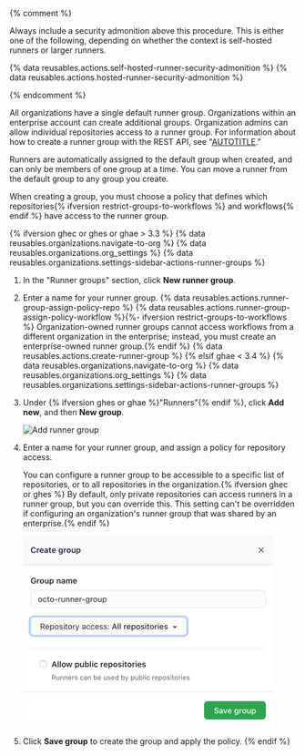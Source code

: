 {% comment %} 

Always include a security admonition above this procedure. This is either one of the following, depending on whether the context is self-hosted runners or larger runners.

{% data reusables.actions.self-hosted-runner-security-admonition %}
{% data reusables.actions.hosted-runner-security-admonition %}
 
{% endcomment %}

All organizations have a single default runner group. Organizations within an enterprise account can create additional groups. Organization admins can allow individual repositories access to a runner group. For information about how to create a runner group with the REST API, see "[AUTOTITLE](/rest/actions#self-hosted-runner-groups)."

Runners are automatically assigned to the default group when created, and can only be members of one group at a time. You can move a runner from the default group to any group you create.

When creating a group, you must choose a policy that defines which repositories{% ifversion restrict-groups-to-workflows %} and workflows{% endif %} have access to the runner group.

{% ifversion ghec or ghes or ghae > 3.3 %}
{% data reusables.organizations.navigate-to-org %}
{% data reusables.organizations.org_settings %}
{% data reusables.organizations.settings-sidebar-actions-runner-groups %}
1. In the "Runner groups" section, click **New runner group**.
1. Enter a name for your runner group.
 {% data reusables.actions.runner-group-assign-policy-repo %}
{% data reusables.actions.runner-group-assign-policy-workflow %}{%- ifversion restrict-groups-to-workflows %} Organization-owned runner groups cannot access workflows from a different organization in the enterprise; instead, you must create an enterprise-owned runner group.{% endif %}
{% data reusables.actions.create-runner-group %}
{% elsif ghae < 3.4 %}
{% data reusables.organizations.navigate-to-org %}
{% data reusables.organizations.org_settings %}
{% data reusables.organizations.settings-sidebar-actions-runner-groups %}
1. Under {% ifversion ghes or ghae %}"Runners"{% endif %}, click **Add new**, and then **New group**.

    ![Add runner group](/assets/images/help/settings/actions-org-add-runner-group.png)
1. Enter a name for your runner group, and assign a policy for repository access.

   You can configure a runner group to be accessible to a specific list of repositories, or to all repositories in the organization.{% ifversion ghec or ghes %} By default, only private repositories can access runners in a runner group, but you can override this. This setting can't be overridden if configuring an organization's runner group that was shared by an enterprise.{% endif %}
   
   ![Add runner group options](/assets/images/help/settings/actions-org-add-runner-group-options.png)
1. Click **Save group** to create the group and apply the policy.
{% endif %}
